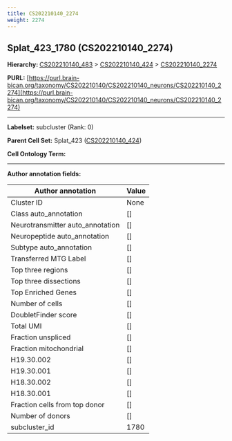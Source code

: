 ```yaml
---
title: CS202210140_2274
weight: 2274
---
```

## Splat_423_1780 (CS202210140_2274)
<b>Hierarchy: </b>
[CS202210140_483](../CS202210140_483) >
[CS202210140_424](../CS202210140_424) >
[CS202210140_2274](../CS202210140_2274)

**PURL:** [https://purl.brain-bican.org/taxonomy/CS202210140/CS202210140_neurons/CS202210140_2274](https://purl.brain-bican.org/taxonomy/CS202210140/CS202210140_neurons/CS202210140_2274)

---


**Labelset:** subcluster (Rank: 0)

**Parent Cell Set:** Splat_423 ([CS202210140_424](../CS202210140_424))



**Cell Ontology Term:** 

[MARKER GENES.]: #


---

[TRANSFERRED ANNOTATIONS.]: #


[AUTHOR ANNOTATION FIELDS.]: #


**Author annotation fields:**

| Author annotation | Value |
|-------------------|-------|
|Cluster ID|None|
|Class auto_annotation|[]|
|Neurotransmitter auto_annotation|[]|
|Neuropeptide auto_annotation|[]|
|Subtype auto_annotation|[]|
|Transferred MTG Label|[]|
|Top three regions|[]|
|Top three dissections|[]|
|Top Enriched Genes|[]|
|Number of cells|[]|
|DoubletFinder score|[]|
|Total UMI|[]|
|Fraction unspliced|[]|
|Fraction mitochondrial|[]|
|H19.30.002|[]|
|H19.30.001|[]|
|H18.30.002|[]|
|H18.30.001|[]|
|Fraction cells from top donor|[]|
|Number of donors|[]|
|subcluster_id|1780|
